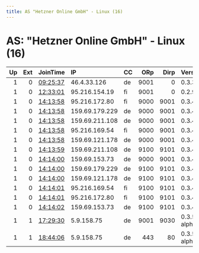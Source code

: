 ```yaml
---
title: AS "Hetzner Online GmbH" - Linux (16)
---
```


# AS: "Hetzner Online GmbH" - Linux (16)

|   Up |   Ext | JoinTime                                                                                            | IP             | CC   |   ORp |   Dirp | Version       | Contact                   | Nickname       |   eFamMembers |
|-----:|------:|:----------------------------------------------------------------------------------------------------|:---------------|:-----|------:|-------:|:--------------|:--------------------------|:---------------|--------------:|
|    1 |     0 | [09:25:37](https://metrics.torproject.org/rs.html#details/89331BCF7D048B8A19865F3ED0D39A62EE5B4E31) | 46.4.33.126    | de   |  9001 |      0 | 0.3.3.7       | None                      | hacktheplanet  |             1 |
|    1 |     0 | [12:33:01](https://metrics.torproject.org/rs.html#details/5DFE247C5356134BCF8122BD7501B0F63D8A7A7B) | 95.216.154.19  | fi   |  9001 |      0 | 0.2.9.16      | None                      | Tiikerisipuli  |             3 |
|    1 |     0 | [14:13:58](https://metrics.torproject.org/rs.html#details/38682E136AAFAD2C4FC797625AC2C2857888BDD0) | 95.216.172.80  | fi   |  9000 |   9001 | 0.3.4.8       | contact@alium.rocks       | torrelay03     |            12 |
|    1 |     0 | [14:13:58](https://metrics.torproject.org/rs.html#details/597A861424CD4D34B570AAF8A013B671B1CFC6A7) | 159.69.179.229 | de   |  9000 |   9001 | 0.3.4.8       | contact@alium.rocks       | torrelay05     |            12 |
|    1 |     0 | [14:13:58](https://metrics.torproject.org/rs.html#details/8033A25DC60DD5A50F4DA1F9F3D59AAE52CCADF3) | 159.69.211.108 | de   |  9000 |   9001 | 0.3.4.8       | contact@alium.rocks       | torrelay01     |            12 |
|    1 |     0 | [14:13:58](https://metrics.torproject.org/rs.html#details/9C30BDF420D61A4EB521BF3AA09E27CB620EDA3D) | 95.216.169.54  | fi   |  9000 |   9001 | 0.3.4.8       | contact@alium.rocks       | torrelay06     |            12 |
|    1 |     0 | [14:13:58](https://metrics.torproject.org/rs.html#details/D4FAA0CEB9BCBA0E148F954646FC06954F6EB1C3) | 159.69.121.178 | de   |  9000 |   9001 | 0.3.4.8       | contact@alium.rocks       | torrelay02     |            12 |
|    1 |     0 | [14:13:59](https://metrics.torproject.org/rs.html#details/60E4A2A8F02B75116BA6CA9E261C85E66B10EF9A) | 159.69.211.108 | de   |  9100 |   9101 | 0.3.4.8       | contact@alium.rocks       | torrelay01     |            12 |
|    1 |     0 | [14:14:00](https://metrics.torproject.org/rs.html#details/007FD908E9CFCF59E64FBA42B7571D2CF401BC5D) | 159.69.153.73  | de   |  9000 |   9001 | 0.3.4.8       | contact@alium.rocks       | torrelay04     |            12 |
|    1 |     0 | [14:14:00](https://metrics.torproject.org/rs.html#details/2968DA77E825BAC9BE1B07464744C9B7C9952472) | 159.69.179.229 | de   |  9100 |   9101 | 0.3.4.8       | contact@alium.rocks       | torrelay05     |            12 |
|    1 |     0 | [14:14:00](https://metrics.torproject.org/rs.html#details/EEF238B8573FD526BB5DABD974BFC3639C2CECBA) | 159.69.121.178 | de   |  9100 |   9101 | 0.3.4.8       | contact@alium.rocks       | torrelay02     |            12 |
|    1 |     0 | [14:14:01](https://metrics.torproject.org/rs.html#details/0E38206E8D6FE639FC3D112D0DB16EC90F0A6C67) | 95.216.169.54  | fi   |  9100 |   9101 | 0.3.4.8       | contact@alium.rocks       | torrelay06     |            12 |
|    1 |     0 | [14:14:01](https://metrics.torproject.org/rs.html#details/3EFF27682FCAF61CFE39333730DCD16C912835F7) | 95.216.172.80  | fi   |  9100 |   9101 | 0.3.4.8       | contact@alium.rocks       | torrelay03     |            12 |
|    1 |     0 | [14:14:02](https://metrics.torproject.org/rs.html#details/632B54039CD5CCE602AC017F5680B503FB435F81) | 159.69.153.73  | de   |  9100 |   9101 | 0.3.4.8       | contact@alium.rocks       | torrelay04     |            12 |
|    1 |     1 | [17:29:30](https://metrics.torproject.org/rs.html#details/509EAB4C5D10C9A9A24B4EA0CE402C047A2D64E6) | 5.9.158.75     | de   |  9001 |   9030 | 0.3.5.2-alpha | replace k with c : kontak | zwiebeltoralf2 |             2 |
|    1 |     1 | [18:44:06](https://metrics.torproject.org/rs.html#details/63BF46A63F9C21FD315CD061B3EAA3EB05283A0A) | 5.9.158.75     | de   |   443 |     80 | 0.3.5.2-alpha | replace k with c : kontak | zwiebeltoralf  |             2 |
